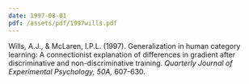 ```yaml
---
date: 1997-08-01
pdf: /assets/pdf/1997wills.pdf
---
```


Wills, A.J., & McLaren, I.P.L. (1997). Generalization in human category learning: A connectionist explanation of differences in gradient after discriminative and non-discriminative training. _Quarterly Journal of Experimental Psychology, 50A,_ 607-630. 

